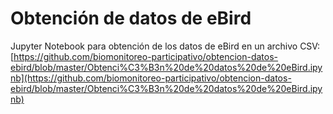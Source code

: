 # Obtención de datos de eBird

Jupyter Notebook para obtención de los datos de eBird en un archivo CSV:
[https://github.com/biomonitoreo-participativo/obtencion-datos-ebird/blob/master/Obtenci%C3%B3n%20de%20datos%20de%20eBird.ipynb](https://github.com/biomonitoreo-participativo/obtencion-datos-ebird/blob/master/Obtenci%C3%B3n%20de%20datos%20de%20eBird.ipynb)
